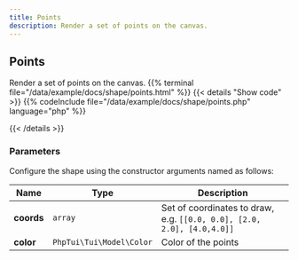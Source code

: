 ```yaml
---
title: Points
description: Render a set of points on the canvas.
---
```

## Points

Render a set of points on the canvas.
{{% terminal file="/data/example/docs/shape/points.html" %}}
{{< details "Show code"  >}}
{{% codeInclude file="/data/example/docs/shape/points.php" language="php" %}}

{{< /details >}}
### Parameters

Configure the shape using the constructor arguments named as follows:

| Name | Type | Description |
| --- | --- | --- |
| **coords** | `array` | Set of coordinates to draw, e.g. `[[0.0, 0.0], [2.0, 2.0], [4.0,4.0]]` |
| **color** | `PhpTui\Tui\Model\Color` | Color of the points |